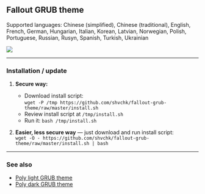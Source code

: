 ## Fallout GRUB theme

Supported languages: Chinese (simplified), Chinese (traditional), English, French, German, Hungarian, Italian, Korean, Latvian, Norwegian, Polish, Portuguese, Russian, Rusyn, Spanish, Turkish, Ukrainian

![](https://i.imgur.com/7LUYwTn.gif)

---

### Installation / update

1. **Secure way:**
    - Download install script:  
    `wget -P /tmp https://github.com/shvchk/fallout-grub-theme/raw/master/install.sh`
    - Review install script at `/tmp/install.sh`
    - Run it: `bash /tmp/install.sh`

2. **Easier, less secure way** — just download and run install script:  
    `wget -O - https://github.com/shvchk/fallout-grub-theme/raw/master/install.sh | bash`

---

### See also

- [Poly light GRUB theme](https://github.com/shvchk/poly-light)
- [Poly dark GRUB theme](https://github.com/shvchk/poly-dark)
